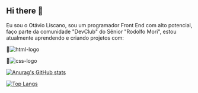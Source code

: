## Hi there 👋

Eu sou o Otávio Liscano, sou um programador Front End com alto potencial, faço parte da comunidade "DevClub" do Sênior "Rodolfo Mori", estou atualmente aprendendo e criando projetos com:
<br>

:pushpin:<img src="https://img.shields.io/badge/HTML5-E34F26?style=for-the-badge&logo=html5&logoColor=white" alt="html-logo" />

:pushpin:<img src="https://img.shields.io/badge/CSS-239120?&style=for-the-badge&logo=css3&logoColor=white" alt="css-logo" />


[![Anurag's GitHub stats](https://github-readme-stats.vercel.app/api?username=otavioliscano)](https://github.com/anuraghazra/github-readme-stats)

[![Top Langs](https://github-readme-stats.vercel.app/api/top-langs/?username=otavioliscano)](https://github.com/anuraghazra/github-readme-stats)

